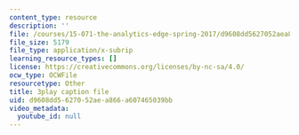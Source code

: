 ```yaml
---
content_type: resource
description: ''
file: /courses/15-071-the-analytics-edge-spring-2017/d9608dd5627052aea866a607465039bb_hqiH39PShmA.vtt
file_size: 5179
file_type: application/x-subrip
learning_resource_types: []
license: https://creativecommons.org/licenses/by-nc-sa/4.0/
ocw_type: OCWFile
resourcetype: Other
title: 3play caption file
uid: d9608dd5-6270-52ae-a866-a607465039bb
video_metadata:
  youtube_id: null
---
```

